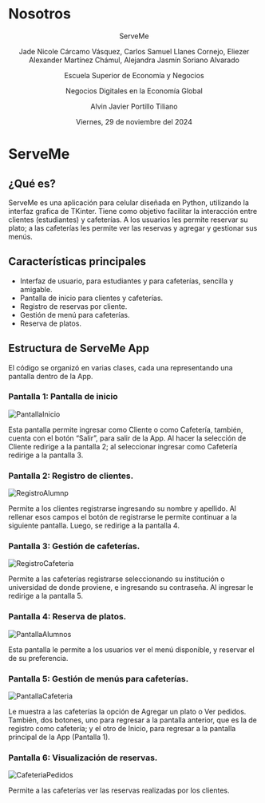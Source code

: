 # Nosotros
<div align="center">
  <p>ServeMe</p>
  <p>Jade Nicole Cárcamo Vásquez, Carlos Samuel Llanes Cornejo, Eliezer Alexander Martínez Chámul, Alejandra Jasmín Soriano Alvarado </p>
  <p>Escuela Superior de Economía y Negocios</p>
  <p>Negocios Digitales en la Economía Global</p>
  <p>Alvin Javier Portillo Tiliano</p>
  <p>Viernes, 29 de noviembre del 2024</p>
</div>


# ServeMe
## ¿Qué es?

  ServeMe es una aplicación para celular diseñada en Python, utilizando la interfaz grafica de TKinter. Tiene como objetivo facilitar la interacción entre clientes (estudiantes) y cafeterías. A los usuarios les permite reservar su plato; a las cafeterías les permite ver las reservas y agregar y gestionar sus menús.  

## Características principales 
<ul>
  <li>Interfaz de usuario, para estudiantes y para cafeterías, sencilla y amigable.</li>
  <li>Pantalla de inicio para clientes y cafeterías.  </li>
  <li>Registro de reservas por cliente.  </li>
  <li>Gestión de menú para cafeterías. </li>
  <li>Reserva de platos.  </li>
</ul>

## Estructura de ServeMe App
  El código se organizó en varias clases, cada una representando una pantalla dentro de la App.  

### Pantalla 1: Pantalla de inicio 
![PantallaInicio](https://github.com/user-attachments/assets/4d02dcd9-dbc6-4248-ab1f-644fed357687)



  Esta pantalla permite ingresar como Cliente o como Cafetería, también, cuenta con el botón “Salir”, para salir de la App. Al hacer la selección de Cliente redirige a la pantalla 2; al seleccionar ingresar como Cafetería redirige a la pantalla 3.  

### Pantalla 2: Registro de clientes.
![RegistroAlumnp](https://github.com/user-attachments/assets/2312d93f-5f81-4d39-84a7-fbc353882114)

  Permite a los clientes registrarse ingresando su nombre y apellido. Al rellenar esos campos el botón de registrarse le permite continuar a la siguiente pantalla. Luego, se redirige a la pantalla 4. 

### Pantalla 3: Gestión de cafeterías.
![RegistroCafeteria](https://github.com/user-attachments/assets/c9723599-8e82-44c7-8a05-ca0195f2cf9a)

  Permite a las cafeterías registrarse seleccionando su institución o universidad de donde proviene, e ingresando su contraseña. Al ingresar le redirige a la pantalla 5.

### Pantalla 4: Reserva de platos.
![PantallaAlumnos](https://github.com/user-attachments/assets/5146e8d3-fdbe-4488-bb91-c4b698c7cf92)

  Esta pantalla le permite a los usuarios ver el menú disponible, y reservar el de su preferencia.  

### Pantalla 5: Gestión de menús para cafeterías.  
![PantallaCafeteria](https://github.com/user-attachments/assets/eea83727-d4e6-498e-8886-27732fbc6ac5)

  Le muestra a las cafeterías la opción de Agregar un plato o Ver pedidos. También, dos botones, uno para regresar a la pantalla anterior, que es la de registro como cafetería; y el otro de Inicio, para regresar a la pantalla principal de la App (Pantalla 1). 

### Pantalla 6: Visualización de reservas.  
![CafeteriaPedidos](https://github.com/user-attachments/assets/fe4f6cad-6d5a-4ca8-877d-9c3969964337)

  Permite a las cafeterías ver las reservas realizadas por los clientes.  
 





 



  

 

 
